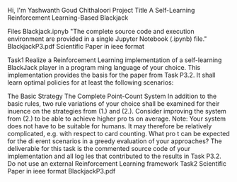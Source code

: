Hi, I'm Yashwanth Goud Chithaloori
Project Title
A Self-Learning Reinforcement Learning-Based Blackjack

Files
Blackjack.ipnyb "The complete source code and execution environment are provided in a single Jupyter Notebook (.ipynb) file." BlackjackP3.pdf Scientific Paper in ieee format

Task1
Realize a Reinforcement Learning implementation of a self-learning BlackJack player in a program ming language of your choice. This implementation provides the basis for the paper from Task P3.2. It shall learn optimal policies for at least the following scenarios:

The Basic Strategy
The Complete Point-Count System
In addition to the basic rules, two rule variations of your choice shall be examined for their inuence on the strategies from (1.) and (2.).
Consider improving the system from (2.) to be able to achieve higher pro ts on average. Note: Your system does not have to be suitable for humans. It may therefore be relatively complicated, e.g. with respect to card counting. What pro t can be expected for the di erent scenarios in a greedy evaluation of your approaches? The deliverable for this task is the commented source code of your implementation and all log les that contributed to the results in Task P3.2. Do not use an external Reinforcement Learning framework
Task2
Scientific Paper in ieee format BlackjackP3.pdf
